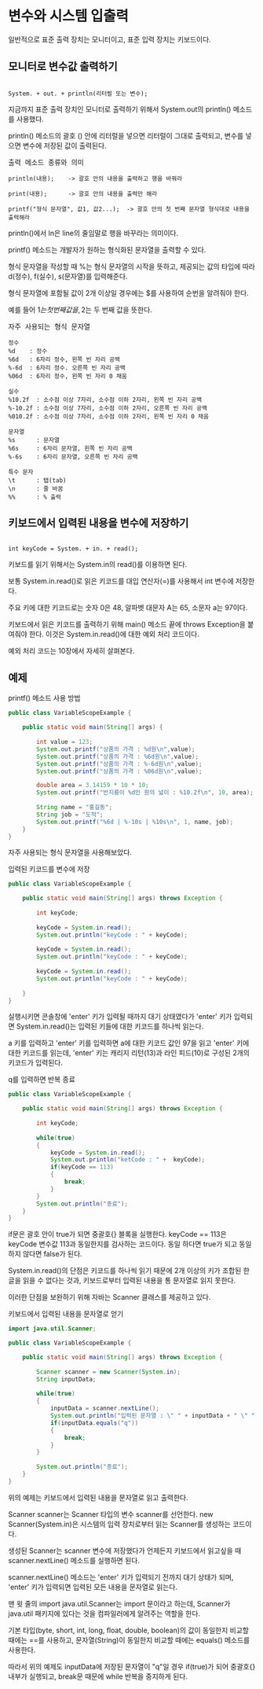 # 변수와 시스템 입출력

일반적으로 표준 출력 장치는 모니터이고, 표준 입력 장치는 키보드이다.

## 모니터로 변수값 출력하기

<pre><code>
System. + out. + println(리터럴 또는 변수);</code></pre>
지금까지 표준 출력 장치인 모니터로 출력하기 위해서 System.out의 println() 메소드를 사용했다.

println() 메소드의 괄호 () 안에 리터럴을 넣으면 리터럴이 그대로 출력되고, 변수를 넣으면 변수에 저장된 값이 출력된다.

<pre>출력 메소드 종류와 의미
<code>
println(내용);    -> 괄호 안의 내용을 출력하고 행을 바꿔라

print(내용);      -> 괄호 안의 내용을 출력만 해라

printf("형식 문자열", 값1, 값2...);  -> 괄호 안의 첫 번째 문자열 형식대로 내용을 출력해라</code></pre>
println()에서 ln은 line의 줄임말로 행을 바꾸라는 의미이다. 

printf() 메소드는 개발자가 원하는 형식화된 문자열을 출력할 수 있다. 

형식 문자열을 작성할 때 %는 형식 문자열의 시작을 뜻하고, 제공되는 값의 타입에 따라 d(정수), f(실수), s(문자열)를 입력해준다.

형식 문자열에 포함될 값이 2개 이상일 경우에는 $를 사용하여 순번을 알려줘야 한다.

예를 들어 1$는 첫 번째 값을, 2$는 두 번째 값을 뜻한다.

<pre>자주 사용되는 형식 문자열
<code>
정수 
%d    : 정수 
%6d   : 6자리 정수, 왼쪽 빈 자리 공백
%-6d  : 6자리 정수. 오른쪽 빈 자리 공백 
%06d  : 6자리 정수, 왼쪽 빈 자리 0 채움

실수
%10.2f  : 소수점 이상 7자리, 소수점 이하 2자리, 왼쪽 빈 자리 공백
%-10.2f : 소수점 이상 7자리, 소수점 이하 2자리, 오른쪽 빈 자리 공백
%010.2f : 소수점 이상 7자리, 소수점 이하 2자리, 왼쪽 빈 자리 0 채움

문자열
%s      : 문자열
%6s     : 6자리 문자열, 왼쪽 빈 자리 공백
%-6s    : 6자리 문자열, 오른쪽 빈 자리 공백

특수 문자
\t      : 탭(tab)
\n      : 줄 바꿈
%%      : % 출력
</code></pre>

## 키보드에서 입력된 내용을 변수에 저장하기

<pre><code>
int keyCode = System. + in. + read();</code></pre>
키보드를 읽기 위해서는 System.in의 read()를 이용하면 된다.

보통 System.in.read()로 읽은 키코드를 대입 연산자(=)를 사용해서 int 변수에 저장한다.

주요 키에 대한 키코드로는 숫자 0은 48, 알파벳 대문자 A는 65, 소문자 a는 97이다.

키보드에서 읽은 키코드를 출력하기 위해 main() 메소드 끝에 throws Exception을 붙여줘야 한다. 이것은 System.in.read()에 대한 예외 처리 코드이다.

예외 처리 코드는 10장에서 자세히 살펴본다.

## 예제

printf() 메소드 사용 방법
```java
public class VariableScopeExample {

	public static void main(String[] args) { 
		
		int value = 123;
		System.out.printf("상품의 가격 : %d원\n",value);
		System.out.printf("상품의 가격 : %6d원\n",value);
		System.out.printf("상품의 가격 : %-6d원\n",value);
		System.out.printf("상품의 가격 : %06d원\n",value);

		double area = 3.14159 * 10 * 10;
		System.out.printf("반지름이 %d인 원의 넓이 : %10.2f\n", 10, area);
		
		String name = "홍길동";
		String job = "도적";
		System.out.printf("%6d | %-10s | %10s\n", 1, name, job);
	}
}
```
자주 사용되는 형식 문자열을 사용해보았다.

입력된 키코드를 변수에 저장
```java
public class VariableScopeExample {

	public static void main(String[] args) throws Exception { 
		
		int keyCode;
		
		keyCode = System.in.read();
		System.out.println("keyCode : " + keyCode);
		
		keyCode = System.in.read();
		System.out.println("keyCode : " + keyCode);
		
		keyCode = System.in.read();
		System.out.println("keyCode : " + keyCode);
		
	}
}
```
실행시키면 콘솔창에 'enter' 키가 입력될 때까지 대기 상태였다가 'enter' 키가 입력되면 System.in.read()는 입력된 키들에 대한 키코드를 하나씩 읽는다.

a 키를 입력하고 'enter' 키를 입력하면 a에 대한 키코드 값인 97을 읽고 'enter' 키에 대한 키코드를 읽는데, 'enter' 키는 캐리지 리턴(13)과 라인 피드(10)로 구성된 2개의 키코드가 입력된다.

q를 입력하면 반복 종료
```java
public class VariableScopeExample {

	public static void main(String[] args) throws Exception { 
		
		int keyCode;
		
		while(true)
		{
			keyCode = System.in.read();
			System.out.println("ketCode : " +  keyCode);
			if(keyCode == 113)
			{
				break;
			}
		}
		System.out.println("종료");
	}
}
```
if문은 괄호 안이 true가 되면 중괄호{} 블록을 실행한다. keyCode == 113은 keyCode 변수값 113과 동일한지를 검사하는 코드이다. 동일 하다면 true가 되고 동일하지 않다면 false가 된다.

System.in.read()의 단점은 키코드를 하나씩 읽기 때문에 2개 이상의 키가 조합된 한글을 읽을 수 없다는 것과, 키보드로부터 입력된 내용을 통 문자열로 읽지 못한다.

이러한 단점을 보완하기 위해 자바는 Scanner 클래스를 제공하고 있다.

키보드에서 입력된 내용을 문자열로 얻기
```java
import java.util.Scanner;

public class VariableScopeExample {

	public static void main(String[] args) throws Exception { 
		
		Scanner scanner = new Scanner(System.in);
		String inputData;
		
		while(true)
		{
			inputData = scanner.nextLine();
			System.out.println("입력된 문자열 : \" " + inputData + " \" ");
			if(inputData.equals("q"))
			{
				break;
			}
		}
		
		System.out.println("종료");
	}
}
```
위의 예제는 키보드에서 입력된 내용을 문자열로 읽고 출력한다.

Scanner scanner는 Scanner 타입의 변수 scanner를 선언한다. new Scanner(System.in)은 시스템의 입력 장치로부터 읽는 Scanner를 생성하는 코드이다.

생성된 Scanner는 scanner 변수에 저장했다가 언제든지 키보드에서 읽고싶을 때 scanner.nextLine() 메소드를 실행하면 된다.

scanner.nextLine() 메소드는 'enter' 키가 입력되기 전까지 대기 상태가 되며, 'enter' 키가 입력되면 입력된 모든 내용을 문자열로 읽는다.

맨 윗 줄의 import java.util.Scanner는 import 문이라고 하는데, Scanner가 java.util 패키지에 있다는 것을 컴파일러에게 알려주는 역할을 한다.

기본 타입(byte, short, int, long, float, double, boolean)의 값이 동일한지 비교할 때에는 ==를 사용하고, 문자열(String)이 동일한지 비교할 때에는 equals() 메소드를 사용한다.

따라서 위의 예제도 inputData에 저장된 문자열이 "q"일 경우 if(true)가 되어 중괄호{} 내부가 실행되고, break문 때문에 while 반복을 중지하게 된다.